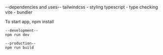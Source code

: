 --dependencies and uses--
    tailwindcss - styling
    typescript - type checking
    vite - bundler

To start app,
    npm install

    --development--
    npm run dev

    --production--
    npm run build


